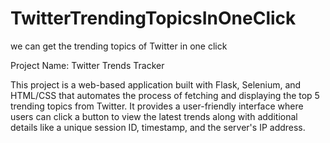 # TwitterTrendingTopicsInOneClick
we can get the trending topics of Twitter in one click


Project Name: Twitter Trends Tracker

This project is a web-based application built with Flask, Selenium, and HTML/CSS that automates the process of fetching and displaying the top 5 trending topics from Twitter. It provides a user-friendly interface where users can click a button to view the latest trends along with additional details like a unique session ID, timestamp, and the server's IP address.
